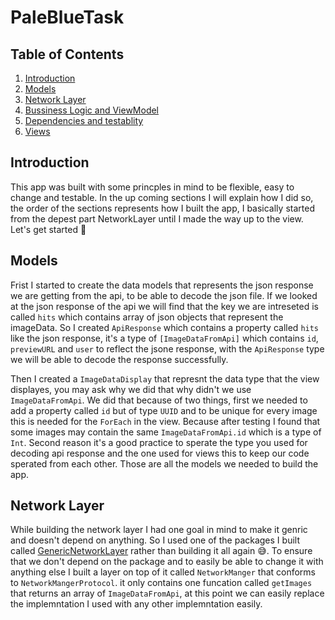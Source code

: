 # PaleBlueTask

## Table of Contents
1. [Introduction](#introduction)
2. [Models](#section-1) 
3. [Network Layer](#section-2)
4. [Bussiness Logic and ViewModel](#section-3)
5. [Dependencies and testablity](#section-4)
6. [Views](#section-5)
   
## Introduction <a name="introduction"></a>
This app was built with some princples in mind to be flexible, easy to change and testable. In the up coming sections I will explain how I did so, 
the order of the sections represents how I built the app, I basically started from the depest part NetworkLayer until I made the way up to the view. Let's get started 🚀

## Models <a name="section-1"></a>
Frist I started to create the data models that represents the json response we are getting from the api, to be able to decode the json file. If we looked at the json response
of the api we will find that the key we are intreseted is called `hits` which contains array of json objects that represent the imageData. So I created `ApiResponse` which contains
a property called `hits` like the json response, it's a type of `[ImageDataFromApi]` which contains `id`, `previewURL` and `user` to reflect the jsone response, with the 
`ApiResponse` type we will be able to decode the response successfully. 

Then I created a `ImageDataDisplay` that represnt the data type that the view displayes, you may ask why we did that why didn't we use `ImageDataFromApi`. We did that
because of two things, first we needed to add a property called `id` but of type `UUID` and to be unique for every image this is needed for the `ForEach` in the view. Because after 
testing I found that some images may contain the same `ImageDataFromApi.id` which is a type of `Int`. Second reason it's a good practice to sperate the type you used for decoding 
api response and the one used for views this to keep our code sperated from each other. Those are all the models we needed to build the app.

## Network Layer <a name="section-2"></a>
While building the network layer I had one goal in mind to make it genric and doesn't depend on anything. So I used one of the packages I built called [GenericNetworkLayer](https://github.com/EngOmarElsayed/GenericNetworkLayer) rather than building it all again 😅. To ensure that we don't depend on the package and to easily be able to change it 
with anything else I built a layer on top of it called `NetworkManger` that conforms to `NetworkMangerProtocol`. it only contains one funcation called `getImages` that returns an array
of `ImageDataFromApi`, at this point we can easily replace the implemntation I used with any other implemntation easily.
